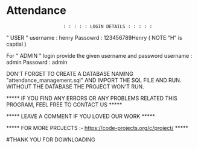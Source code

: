 # Attendance
                         : : : : : LOGIN DETAILS : : : : : 
" USER  "
username : henry
Passowrd : 123456789Henry      ( NOTE:"H" is captial )


For " ADMIN " login provide the given username and password
username : admin
Passowrd : admin


DON'T FORGET TO CREATE A DATABASE NAMING "attendance_management.sql" AND IMPORT THE SQL FILE AND RUN.
WITHOUT THE DATABASE THE PROJECT WON'T RUN.

***** IF YOU FIND ANY ERRORS OR ANY PROBLEMS RELATED THIS PROGRAM, FEEL FREE TO CONTACT US *****  


***** LEAVE A COMMENT IF YOU LOVED OUR WORK *****


***** FOR MORE PROJECTS :- https://code-projects.org/c/project/ *****



#THANK YOU FOR DOWNLOADING
